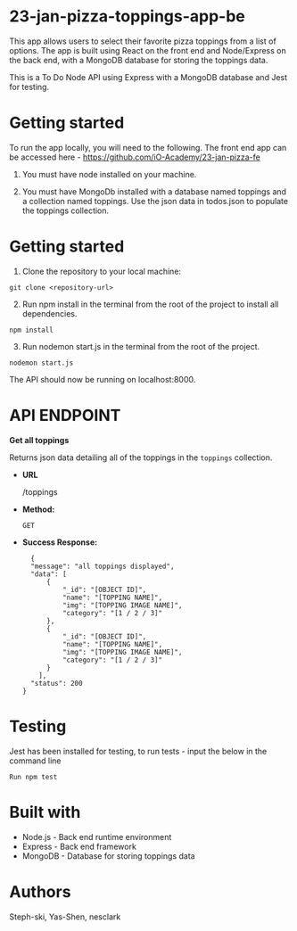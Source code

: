 # **23-jan-pizza-toppings-app-be**


This app allows users to select their favorite pizza toppings from a list of options. The app is built using React on the front end and Node/Express on the back end, with a MongoDB database for storing the toppings data.

This is a To Do Node API using Express with a MongoDB database and Jest for testing.

# **Getting started**

To run the app locally, you will need to the following. The front end app can be accessed here - https://github.com/iO-Academy/23-jan-pizza-fe

1. You must have node installed on your machine.

2. You must have MongoDb installed with a database named toppings and a collection named toppings.  Use the json data in todos.json to populate the toppings collection.

# **Getting started**

1. Clone the repository to your local machine:

````
git clone <repository-url>
````

2. Run npm install in the terminal from the root of the project to install all dependencies.

````
npm install
````

3. Run nodemon start.js in the terminal from the root of the project.

````
nodemon start.js
````

The API should now be running on localhost:8000.

# API ENDPOINT 

**Get all toppings**

Returns json data detailing all of the toppings in the `toppings` collection.

* **URL**

  /toppings

* **Method:**

  `GET`
  
* **Success Response:**

  ````
    {
    "message": "all toppings displayed",
    "data": [
        {
            "_id": "[OBJECT ID]",
            "name": "[TOPPING NAME]",
            "img": "[TOPPING IMAGE NAME]",
            "category": "[1 / 2 / 3]"
        },
        {
            "_id": "[OBJECT ID]",
            "name": "[TOPPING NAME]",
            "img": "[TOPPING IMAGE NAME]",
            "category": "[1 / 2 / 3]"
        }
      ],
    "status": 200
  }
  ````

# **Testing**

Jest has been installed for testing, to run tests - input the below in the command line

````
Run npm test
````

# **Built with**
- Node.js - Back end runtime environment
- Express - Back end framework
- MongoDB - Database for storing toppings data

# **Authors**
Steph-ski, Yas-Shen, nesclark
